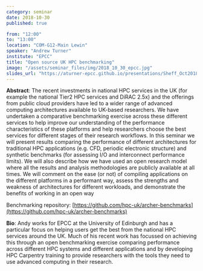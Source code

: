 ```yaml
---
category: seminar
date: 2018-10-30
published: true

from: "12:00"
to: "13:00"
location: "COM-G12-Main Lewin"
speaker: "Andrew Turner"
institute: "EPCC"
title: "Open source UK HPC benchmarking"
image: "/assets/seminar_files/img/2018_10_30_epcc.jpg"
slides_url: "https://aturner-epcc.github.io/presentations/Sheff_Oct2018/"
---
```

**Abstract**: The recent investments in national HPC services in the UK (for example the national Tier2 HPC services and DiRAC 2.5x) and the offerings from public cloud providers have led to a wider range of advanced computing architectures available to UK-based researchers. We have undertaken a comparative benchmarking exercise across these different services to help improve our understanding of the performance characteristics of these platforms and help researchers choose the best services for different stages of their research workflows. In this seminar we will present results comparing the performance of different architectures for traditional HPC applications (e.g. CFD, periodic electronic structure) and synthetic benchmarks (for assessing I/O and interconnect performance limits). We will also describe how we have used an open research model where all the results and analysis methodologies are publicly available at all times. We will comment on the ease (or not) of compiling applications on the different platforms in a performant way, assess the strengths and weakness of architectures for different workloads, and demonstrate the benefits of working in an open way

Benchmarking repository: [https://github.com/hpc-uk/archer-benchmarks](https://github.com/hpc-uk/archer-benchmarks)

**Bio**: Andy works for EPCC at the University of Edinburgh and has a particular focus on helping users get the best from the national HPC services around the UK. Much of his recent work has focussed on achieving this through an open benchmarking exercise comparing performance across different HPC systems and different applications and by developing HPC Carpentry training to provide researchers with the tools they need to use advanced computing in their research.

